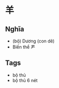 # 羊

## Nghĩa
* (bộ) Dương (con dê)
* Biến thể ⺶

## Tags
* bộ thủ
* bộ thủ 6 nét

<script>window.HANZI_FIELD='羊';</script>